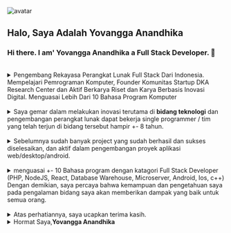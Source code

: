 ##
![avatar](https://images.weserv.nl/?url=https://i1.sndcdn.com/avatars-000491055558-wriqir-t500x500.jpg?v=4&h=200&w=200&fit=cover&mask=circle&maxage=7d)
## Halo, Saya Adalah Yovangga Anandhika
### Hi there. I am' Yovangga Anandhika a Full Stack Developer. 👋
<br/>
<details>
<summary>
Pengembang Rekayasa Perangkat Lunak Full Stack Dari Indonesia. Mempelajari Pemrograman Komputer, Founder Komunitas Startup DKA Research Center dan Aktif Berkarya Riset dan Karya Berbasis Inovasi Digital. Menguasai Lebih Dari 10 Bahasa Program Komputer
</summary>
A Full Stack Developer Software Engineering From Indonesia. Studying Computer Programming, Founder of DKA Research Center Startup Community and Actively Working on Digital Innovation-Based Research and Work. Mastering More Than 10 Computer Program Languages.
</details>
<br/>
<details>
<summary>
Saya gemar dalam melakukan inovasi terutama di <b>bidang teknologi</b> 
dan pengembangan perangkat lunak dapat bekerja single programmer / tim yang 
telah terjun di bidang tersebut hampir +- 8 tahun.
</summary>
<blockquote>
<sub>I like to innovate, especially in <b>the field of technology</b>
and software development can work single programmer / team
has been in this field for almost +- 8 years
</sub>
</blockquote>
</details>
<br/>
<details>
<summary>
Sebelumnya sudah banyak project yang sudah berhasil dan sukses diselesaikan, 
dan aktif dalam pengembangan proyek aplikasi web/desktop/android.
</summary>
<blockquote>
<sub>
Previously, many projects have been successful and successfully completed.
and active in web/desktop/android application project development
</sub>
</blockquote>
</details>
<br/>
<details>
<summary>
menguasai +- 10 Bahasa program dengan katagori Full Stack Developer (PHP, NodeJS, React, Database Warehouse, Microserver, Android, Ios, c++)
Dengan demikian, saya percaya bahwa kemampuan dan pengetahuan saya pada pengalaman bidang saya akan memberikan dampak yang baik untuk semua orang.
</summary>
<blockquote>
<sub>
Mastering +- 10 programming languages with the Full Stack Developer category (PHP, NodeJS, React, Database Warehouse, Microserver, Android, Ios, c++)
Thus, I believe that my ability and knowledge in my field experience will have a good impact on everyone.
</sub>
</blockquote>
</details>
<br/>
<details>
<summary>Atas perhatiannya, saya ucapkan terima kasih.</summary>
<blockquote><sub>Thank you for your attention.</sub></blockquote>
</details>
<details>
<summary>Hormat Saya,<b>Yovangga Anandhika</b></summary>
<blockquote><sub>Sincerely,<br/><b>Yovangga Anandika</b></sub></blockquote>
</details>